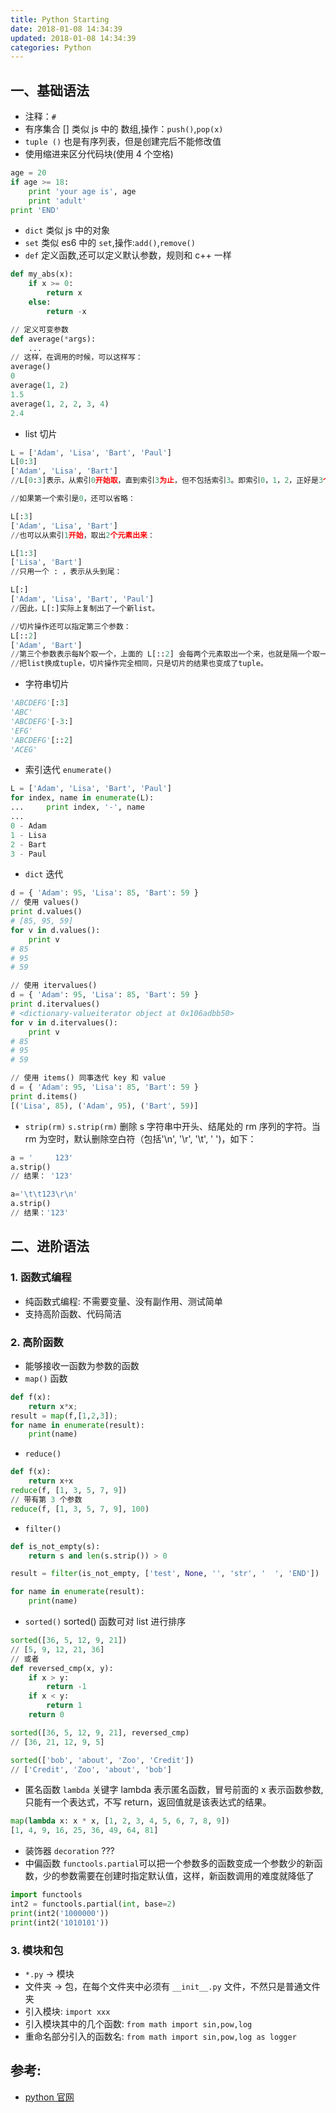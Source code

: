 ```yaml
---
title: Python Starting
date: 2018-01-08 14:34:39
updated: 2018-01-08 14:34:39
categories: Python
---
```


## 一、基础语法
- 注释：`#`
- 有序集合 [] 类似 js 中的 数组,操作：`push()`,`pop(x)`
- `tuple ()` 也是有序列表，但是创建完后不能修改值
- 使用缩进来区分代码块(使用 4 个空格)
```python
age = 20
if age >= 18:
    print 'your age is', age
    print 'adult'
print 'END'
```
- `dict` 类似 js 中的对象
- `set` 类似 es6 中的 `set`,操作:`add()`,`remove()`
- `def` 定义函数,还可以定义默认参数，规则和 c++ 一样
```python
def my_abs(x):
    if x >= 0:
        return x
    else:
        return -x

// 定义可变参数
def average(*args):
    ...
// 这样，在调用的时候，可以这样写：
average()
0
average(1, 2)
1.5
average(1, 2, 2, 3, 4)
2.4
```
- list 切片
```python
L = ['Adam', 'Lisa', 'Bart', 'Paul']
L[0:3]
['Adam', 'Lisa', 'Bart']
//L[0:3]表示，从索引0开始取，直到索引3为止，但不包括索引3。即索引0，1，2，正好是3个元素。

//如果第一个索引是0，还可以省略：

L[:3]
['Adam', 'Lisa', 'Bart']
//也可以从索引1开始，取出2个元素出来：

L[1:3]
['Lisa', 'Bart']
//只用一个 : ，表示从头到尾：

L[:]
['Adam', 'Lisa', 'Bart', 'Paul']
//因此，L[:]实际上复制出了一个新list。

//切片操作还可以指定第三个参数：
L[::2]
['Adam', 'Bart']
//第三个参数表示每N个取一个，上面的 L[::2] 会每两个元素取出一个来，也就是隔一个取一个。
//把list换成tuple，切片操作完全相同，只是切片的结果也变成了tuple。
```
- 字符串切片
```python
'ABCDEFG'[:3]
'ABC'
'ABCDEFG'[-3:]
'EFG'
'ABCDEFG'[::2]
'ACEG'
```
- 索引迭代 `enumerate()`
```python
L = ['Adam', 'Lisa', 'Bart', 'Paul']
for index, name in enumerate(L):
...     print index, '-', name
... 
0 - Adam
1 - Lisa
2 - Bart
3 - Paul
```
- `dict` 迭代
```python
d = { 'Adam': 95, 'Lisa': 85, 'Bart': 59 }
// 使用 values()
print d.values()
# [85, 95, 59]
for v in d.values():
    print v
# 85
# 95
# 59

// 使用 itervalues()
d = { 'Adam': 95, 'Lisa': 85, 'Bart': 59 }
print d.itervalues()
# <dictionary-valueiterator object at 0x106adbb50>
for v in d.itervalues():
    print v
# 85
# 95
# 59

// 使用 items() 同事迭代 key 和 value
d = { 'Adam': 95, 'Lisa': 85, 'Bart': 59 }
print d.items()
[('Lisa', 85), ('Adam', 95), ('Bart', 59)]
```
- `strip(rm)`
`s.strip(rm)` 删除 s 字符串中开头、结尾处的 rm 序列的字符。当 rm 为空时，默认删除空白符（包括'\n', '\r', '\t', ' ')，如下：
```python
a = '     123'
a.strip()
// 结果： '123'

a='\t\t123\r\n'
a.strip()
// 结果：'123'
```


## 二、进阶语法
### 1. 函数式编程
- 纯函数式编程: 不需要变量、没有副作用、测试简单
- 支持高阶函数、代码简洁

### 2. 高阶函数
- 能够接收一函数为参数的函数
- `map()` 函数
```python
def f(x):
    return x*x;
result = map(f,[1,2,3]);
for name in enumerate(result):
    print(name)
```

- `reduce()`
```python
def f(x):
    return x+x
reduce(f, [1, 3, 5, 7, 9])
// 带有第 3 个参数
reduce(f, [1, 3, 5, 7, 9], 100)
```

- `filter()`
```python
def is_not_empty(s):
    return s and len(s.strip()) > 0

result = filter(is_not_empty, ['test', None, '', 'str', '  ', 'END'])

for name in enumerate(result):
    print(name)
```

- `sorted()`
 sorted() 函数可对 list 进行排序

```python
sorted([36, 5, 12, 9, 21])
// [5, 9, 12, 21, 36]
// 或者
def reversed_cmp(x, y):
    if x > y:
        return -1
    if x < y:
        return 1
    return 0

sorted([36, 5, 12, 9, 21], reversed_cmp)
// [36, 21, 12, 9, 5]

sorted(['bob', 'about', 'Zoo', 'Credit'])
// ['Credit', 'Zoo', 'about', 'bob']
```

- 匿名函数 `lambda`
关键字 lambda 表示匿名函数，冒号前面的 x 表示函数参数,只能有一个表达式，不写 return，返回值就是该表达式的结果。
```python
map(lambda x: x * x, [1, 2, 3, 4, 5, 6, 7, 8, 9])
[1, 4, 9, 16, 25, 36, 49, 64, 81]
```

- 装饰器 `decoration` ???
- 中偏函数
`functools.partial`可以把一个参数多的函数变成一个参数少的新函数，少的参数需要在创建时指定默认值，这样，新函数调用的难度就降低了
```python
import functools
int2 = functools.partial(int, base=2)
print(int2('1000000'))
print(int2('1010101'))
```

### 3. 模块和包
- `*.py` -> 模块
- 文件夹 -> 包，在每个文件夹中必须有 `__init__.py` 文件，不然只是普通文件夹
- 引入模块: `import xxx`
- 引入模块其中的几个函数: `from math import sin,pow,log`
- 重命名部分引入的函数名: `from math import sin,pow,log as logger`



## 参考:
- [python 官网](https://www.python.org)
